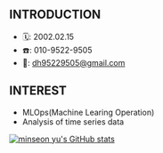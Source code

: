 ## INTRODUCTION
- 🗓️: 2002.02.15
- ☎️: 010-9522-9505
- 📧: dh95229505@gmail.com
## INTEREST
- MLOps(Machine Learing Operation)
- Analysis of time series data

[![minseon yu's GitHub stats](https://github-readme-stats.vercel.app/api?username=hahagoodgood)](https://github.com/hahagoodgood/github-readme-stats)